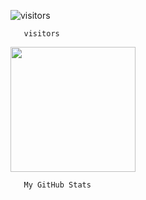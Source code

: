 ![visitors](https://visitor-badge.glitch.me/badge?page_id=${aldydestra}.${https://github.com/aldydestra/aldydestra})

      

       visitors
      
<img height="200em" src="https://github-readme-stats.vercel.app/api?username=aldydestra&show_icons=true&hide_border=true&&count_private=true&include_all_commits=true" />

      

       My GitHub Stats

